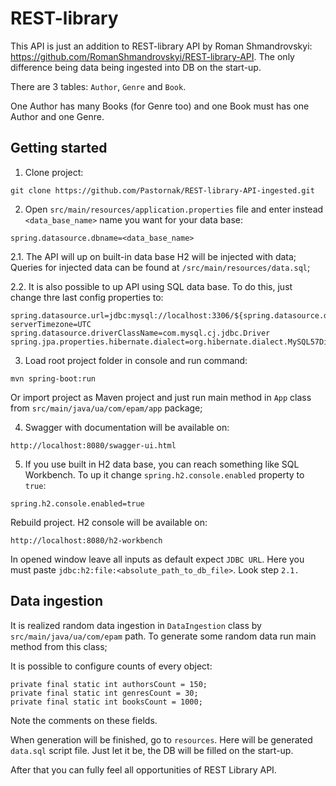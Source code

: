 # REST-library
This API is just an addition to REST-library API by Roman Shmandrovskyi: https://github.com/RomanShmandrovskyi/REST-library-API.
The only difference being data being ingested into DB on the start-up.

There are 3 tables: `Author`, `Genre` and `Book`.

One Author has many Books (for Genre too) and one Book must has one Author and one Genre.

## Getting started
1. Clone project:
```
git clone https://github.com/Pastornak/REST-library-API-ingested.git
```

2. Open `src/main/resources/application.properties` file and enter instead `<data_base_name>` name you want for your data base:
```
spring.datasource.dbname=<data_base_name>
```
2.1. The API will up on built-in data base H2 will be injected with data;
Queries for injected data can be found at `/src/main/resources/data.sql`;

2.2. It is also possible to up API using SQL data base. To do this, just change thre last config properties to:
```
spring.datasource.url=jdbc:mysql://localhost:3306/${spring.datasource.dbname}?serverTimezone=UTC
spring.datasource.driverClassName=com.mysql.cj.jdbc.Driver
spring.jpa.properties.hibernate.dialect=org.hibernate.dialect.MySQL57Dialect
```

3. Load root project folder in console and run command:
```
mvn spring-boot:run
```
Or import project as Maven project and just run main method in `App` class from `src/main/java/ua/com/epam/app` package;

4. Swagger with documentation will be available on:
```
http://localhost:8080/swagger-ui.html
```

5. If you use built in H2 data base, you can reach something like SQL Workbench. To up it change `spring.h2.console.enabled` property to `true`:
```
spring.h2.console.enabled=true
```
Rebuild project. H2 console will be available on:
```
http://localhost:8080/h2-workbench
```
In opened window leave all inputs as default expect `JDBC URL`. Here you must paste `jdbc:h2:file:<absolute_path_to_db_file>`. Look step `2.1.`

## Data ingestion
It is realized random data ingestion in `DataIngestion` class by `src/main/java/ua/com/epam` path. To generate some random data run main method from this class;

It is possible to configure counts of every object:
```
private final static int authorsCount = 150;
private final static int genresCount = 30;
private final static int booksCount = 1000;
```
Note the comments on these fields.

When generation will be finished, go to `resources`. Here will be generated `data.sql` script file. Just let it be, the DB will be filled on the start-up.

After that you can fully feel all opportunities of REST Library API.
